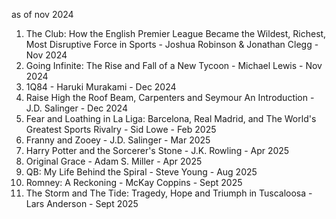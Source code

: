 as of nov 2024

1. The Club: How the English Premier League Became the Wildest, Richest, Most Disruptive Force in Sports - Joshua Robinson & Jonathan Clegg - Nov 2024
2. Going Infinite: The Rise and Fall of a New Tycoon - Michael Lewis - Nov 2024
3. 1Q84 - Haruki Murakami - Dec 2024
4. Raise High the Roof Beam, Carpenters and Seymour An Introduction - J.D. Salinger - Dec 2024
5. Fear and Loathing in La Liga: Barcelona, Real Madrid, and The World's Greatest Sports Rivalry - Sid Lowe - Feb 2025
6. Franny and Zooey - J.D. Salinger - Mar 2025
7. Harry Potter and the Sorcerer's Stone - J.K. Rowling - Apr 2025
8. Original Grace - Adam S. Miller - Apr 2025
9. QB: My Life Behind the Spiral - Steve Young - Aug 2025
10. Romney: A Reckoning - McKay Coppins - Sept 2025
11. The Storm and The Tide: Tragedy, Hope and Triumph in Tuscaloosa - Lars Anderson - Sept 2025
